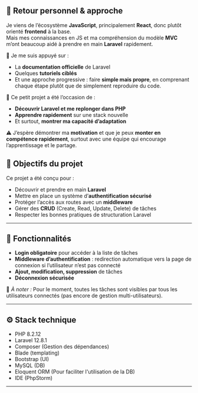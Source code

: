 ## 💬 Retour personnel & approche

Je viens de l’écosystème **JavaScript**, principalement **React**, donc plutôt orienté **frontend** à la base.  
Mais mes connaissances en JS et ma compréhension du modèle **MVC** m’ont beaucoup aidé à prendre en main **Laravel** rapidement.

🧠 Je me suis appuyé sur :
- La **documentation officielle** de Laravel
- Quelques **tutoriels ciblés**
- Et une approche progressive : faire **simple mais propre**, en comprenant chaque étape plutôt que de simplement reproduire du code.

🔄 Ce petit projet a été l’occasion de :
- **Découvrir Laravel et me replonger dans PHP**
- **Apprendre rapidement** sur une stack nouvelle
- Et surtout, **montrer ma capacité d’adaptation**

⚠️ J’espère démontrer ma **motivation** et que je peux **monter en compétence rapidement**, surtout avec une équipe qui encourage l’apprentissage et le partage.


## 🚀 Objectifs du projet

Ce projet a été conçu pour :
- Découvrir et prendre en main **Laravel**
- Mettre en place un système d’**authentification sécurisé**
- Protéger l’accès aux routes avec un **middleware**
- Gérer des **CRUD** (Create, Read, Update, Delete) de tâches
- Respecter les bonnes pratiques de structuration Laravel

---

## 🔐 Fonctionnalités

- **Login obligatoire** pour accéder à la liste de tâches
- **Middleware d’authentification** : redirection automatique vers la page de connexion si l’utilisateur n’est pas connecté
- **Ajout, modification, suppression** de tâches
- **Déconnexion sécurisée**

🛑 *À noter :* Pour le moment, toutes les tâches sont visibles par tous les utilisateurs connectés (pas encore de gestion multi-utilisateurs).

---

## ⚙️ Stack technique

- PHP 8.2.12
- Laravel 12.8.1
- Composer (Gestion des dépendances)
- Blade (templating)
- Bootstrap (UI)
- MySQL (DB)
- Eloquent ORM (Pour faciliter l'utilisation de la DB)
- IDE (PhpStorm)
---
